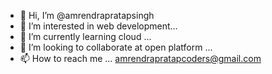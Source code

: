 - 👋 Hi, I’m @amrendrapratapsingh
- 👀 I’m interested in web development...
- 🌱 I’m currently learning cloud ...
- 💞️ I’m looking to collaborate at open platform ...
- 📫 How to reach me ... amrendrapratapcoders@gmail.com

<!---
amrendrapratapsingh/amrendrapratapsingh is a ✨ special ✨ repository because its `README.md` (this file) appears on your GitHub profile.
You can click the Preview link to take a look at your changes.
--->
